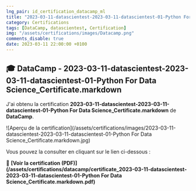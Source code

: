 ```yaml
---
lng_pair: id_certification_datacamp_ml
title: "2023-03-11-datascientest-2023-03-11-datascientest-01-Python For Data Science_Certificate.markdown"
category: Certifications
tags: [DataCamp, datascientest, Certification]
img: "/assets/certifications/images/Datacamp.png"
comments_disable: true
date: 2023-03-11 22:00:00 +0100
---
```


## 🎓 DataCamp - 2023-03-11-datascientest-2023-03-11-datascientest-01-Python For Data Science_Certificate.markdown

J'ai obtenu la certification **2023-03-11-datascientest-2023-03-11-datascientest-01-Python For Data Science_Certificate.markdown** de **DataCamp**.

![Aperçu de la certification](/assets/certifications/images/2023-03-11-datascientest-2023-03-11-datascientest-01-Python For Data Science_Certificate.markdown.jpg)  

Vous pouvez la consulter en cliquant sur le lien ci-dessous :

📜 **[Voir la certification (PDF)](/assets/certifications/datacamp/certificate_2023-03-11-datascientest-2023-03-11-datascientest-01-Python For Data Science_Certificate.markdown.pdf)** 
